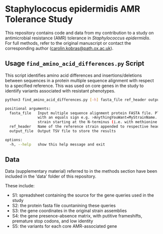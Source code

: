 # Staphylococus epidermidis AMR Tolerance Study

This repository contains code and data from my contribution to a study on antimicrobial resistance (AMR) tolerance in *Staphylococcus epidermidis*. For full methods, refer to the original manuscript or contact the corresponding author (carolin.kobras@path.ox.ac.uk).

## Usage `find_amino_acid_differences.py` Script

This script identifies amino acid differences and insertions/deletions between sequences in a protein multiple sequence alignment with respect to a specified reference. This was used on core genes in the study to identiify variants associated with resistant phenotypes.

```bash
python3 find_amino_acid_differences.py [-h] fasta_file ref_header output_file

positional arguments:
  fasta_file   Input multiple sequence alignment protein FASTA file. Please note that it is expected that the header will contain the strain name appended
               with an equals sign e.g. >AnythingYouWant=MyStrainName. The multiple alignment is expected to be in the same orientation for each
               strain starting at the N-terminus (i.e. with methionine as the leftmost amino acid)
  ref_header   Name of the reference strain appended to respective header e.g. MyStrainName
  output_file  Output TSV file to store the results

options:
  -h, --help   show this help message and exit
```

## Data

Data (supplementary material) referred to in the methods section have been included in the 'data' folder of this repository.

These include:
  - S1: spreadsheet containing the source for the gene queries used in the study
  - S2: the protein fasta file countanining these queries
  - S3: the gene coordinates in the original strain assemblies
  - S4: the gene presence-absence matrix, with putitive frameshifts, premature stop codons, and low identity
  - S5: the variants for each core AMR-associated gene
